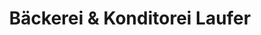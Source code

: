---
title: "Bäckerei & Konditorei Laufer"
url: /berlin/baeckerei-und-konditorei-laufer-wachsmuthstrasse/
shop: Bäckerei
---
